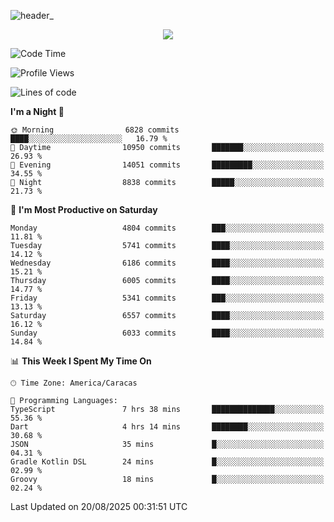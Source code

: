 ![header_](https://github.com/user-attachments/assets/4010d822-ccdc-4198-b608-18c773338d18)


<p align="center">
  <a href="http://www.github.com/thevacs">
    <img src="https://github-readme-streak-stats.herokuapp.com/?user=thevacs&stroke=ffffff&background=1c1917&ring=0891b2&fire=0891b2&currStreakNum=ffffff&currStreakLabel=0891b2&sideNums=ffffff&sideLabels=ffffff&dates=ffffff&hide_border=true" />
  </a>
</p>

<!--START_SECTION:waka-->
![Code Time](http://img.shields.io/badge/Code%20Time-3%2C637%20hrs%2024%20mins-blue)

![Profile Views](http://img.shields.io/badge/Profile%20Views-2-blue)

![Lines of code](https://img.shields.io/badge/From%20Hello%20World%20I%27ve%20Written-7.5%20million%20lines%20of%20code-blue)

**I'm a Night 🦉** 

```text
🌞 Morning                6828 commits        ████░░░░░░░░░░░░░░░░░░░░░   16.79 % 
🌆 Daytime                10950 commits       ███████░░░░░░░░░░░░░░░░░░   26.93 % 
🌃 Evening                14051 commits       █████████░░░░░░░░░░░░░░░░   34.55 % 
🌙 Night                  8838 commits        █████░░░░░░░░░░░░░░░░░░░░   21.73 % 
```
📅 **I'm Most Productive on Saturday** 

```text
Monday                   4804 commits        ███░░░░░░░░░░░░░░░░░░░░░░   11.81 % 
Tuesday                  5741 commits        ████░░░░░░░░░░░░░░░░░░░░░   14.12 % 
Wednesday                6186 commits        ████░░░░░░░░░░░░░░░░░░░░░   15.21 % 
Thursday                 6005 commits        ████░░░░░░░░░░░░░░░░░░░░░   14.77 % 
Friday                   5341 commits        ███░░░░░░░░░░░░░░░░░░░░░░   13.13 % 
Saturday                 6557 commits        ████░░░░░░░░░░░░░░░░░░░░░   16.12 % 
Sunday                   6033 commits        ████░░░░░░░░░░░░░░░░░░░░░   14.84 % 
```


📊 **This Week I Spent My Time On** 

```text
🕑︎ Time Zone: America/Caracas

💬 Programming Languages: 
TypeScript               7 hrs 38 mins       ██████████████░░░░░░░░░░░   55.36 % 
Dart                     4 hrs 14 mins       ████████░░░░░░░░░░░░░░░░░   30.68 % 
JSON                     35 mins             █░░░░░░░░░░░░░░░░░░░░░░░░   04.31 % 
Gradle Kotlin DSL        24 mins             █░░░░░░░░░░░░░░░░░░░░░░░░   02.99 % 
Groovy                   18 mins             █░░░░░░░░░░░░░░░░░░░░░░░░   02.24 % 
```


 Last Updated on 20/08/2025 00:31:51 UTC
<!--END_SECTION:waka-->
